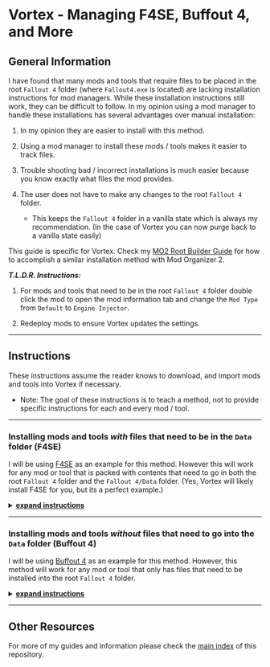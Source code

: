 # Vortex - Managing F4SE, Buffout 4, and More

## General Information

I have found that many mods and tools that require files to be placed in the root `Fallout 4` folder (where `Fallout4.exe` is located) are lacking installation instructions for mod managers. While these installation instructions still work, they can be difficult to follow. In my opinion using a mod manager to handle these installations has several advantages over manual installation:

  1. In my opinion they are easier to install with this method.

  1. Using a mod manager to install these mods / tools makes it easier to track files.

  1. Trouble shooting bad / incorrect installations is much easier because you know exactly what files the mod provides.

  1. The user does not have to make any changes to the root `Fallout 4` folder.

      - This keeps the `Fallout 4` folder in a vanilla state which is always my recommendation. (In the case of Vortex you can now purge back to a vanilla state easily)

This guide is specific for Vortex. Check my [MO2 Root Builder Guide](./mo2-rootbuilder.md) for how to accomplish a similar installation method with Mod Organizer 2.

***T.L.D.R. Instructions:***

  1. For mods and tools that need to be in the root `Fallout 4` folder double click the mod to open the mod information tab and change the `Mod Type` from `Default` to `Engine Injector`. 

  1. Redeploy mods to ensure Vortex updates the settings.

---

## Instructions

These instructions assume the reader knows to download, and import mods and tools into Vortex if necessary.

  - Note: The goal of these instructions is to teach a method, not to provide specific instructions for each and every mod / tool.

---

### Installing mods and tools ***with*** files that need to be in the `Data` folder (F4SE)

I will be using [F4SE](https://f4se.silverlock.org/) as an example for this method. However this will work for any mod or tool that is packed with contents that need to go in both the root `Fallout 4` folder and the `Fallout 4/Data` folder. (Yes, Vortex will likely install F4SE for you, but its a perfect example.)

<details>

  <summary><u><b>expand instructions</u></b></summary>

1. Download and install Fallout 4 Script Extender.
    - Note: This mod includes a `Data` folder. There is a chance that not all mods will be packed like this. If you encounter a mod that has root `Fallout 4` files and `Fallout 4/Data`files all together and a `Data` folder is not present after installing the mod be sure to make one and put the appropriate files in it.

    <img src="./images/vortex-with-data01.png" width="50%">

1. Double click the mod to open the mod information tab. Scroll down to the bottom and change the `Mod Type` from `Default` to `Engine Injector`. 

    <img src="./images/vortex-mod-type.png" width="50%">

1. Re-deploy mods to ensure Vortex updates the new setting and you are done.

    <img src="./images/vortex-deploy-mods.png" width="50%">

[back to top](#installing-mods-and-tools-with-files-that-need-to-be-in-the-data-folder-f4se)

</details>

---

### Installing mods and tools ***without*** files that need to go into the `Data` folder (Buffout 4)

I will be using [Buffout 4](https://www.nexusmods.com/fallout4/mods/47359) as an example for this method. However, this method will work for any mod or tool that only has files that need to be installed into the root `Fallout 4` folder.

<details>

  <summary><u><b>expand instructions</u></b></summary>

1. Download and install **both** main files from [Buffout 4](https://www.nexusmods.com/fallout4/mods/47359), as well as [Address Libraries](https://www.nexusmods.com/fallout4/mods/47327), and [xSE PluginPreloader](https://www.nexusmods.com/fallout4/mods/33946).
  - Note: If you check the folder contents of `Buffout 4 - TBB Redistributables` and `xSE PluginPreloader` (the two mods that need their `Mod Type` changed) you will see the only files present are ones that need to be put into the root `Fallout 4` folder.

    <img src="./images/vortex-without-data01.png" width="50%">
    <img src="./images/vortex-without-data02.png" width="50%">

1. Double click `Buffout 4 - TBB Redistributables` to open the mod information tab. Scroll down to the bottom and change the `Mod Type` from `Default` to `Engine Injector`. 

    <img src="./images/vortex-mod-type.png" width="50%">

1. You guessed it, now do the same for `xSE PluginPreloader`. Double click `xSE PluginPreloader` to open the mod information tab. Scroll down to the bottom and change the `Mod Type` from `Default` to `Engine Injector`.

1. If you haven't already, redeploy mods to ensure Vortex updates the settings and you're done.

    <img src="./images/vortex-deploy-mods.png" width="50%">

[back to top](#installing-mods-and-tools-without-files-that-need-to-go-into-the-data-folder-buffout-4)

</details>

---

## Other Resources

For more of my guides and information please check the [main index](./README.md) of this repository.